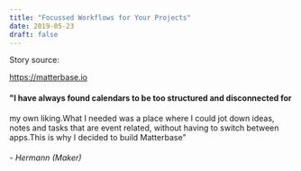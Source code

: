 ```yaml
---
title: "Focussed Workflows for Your Projects" 
date: 2019-05-23 
draft: false 
---
```


Story source:

https://matterbase.io


#### "I have always found calendars to be too structured and disconnected for
my own liking.What I needed was a place where I could jot down ideas, notes
and tasks that are event related, without having to switch between apps.This
is why I decided to build Matterbase"

###### \- Hermann (Maker)

